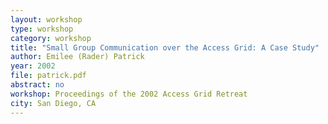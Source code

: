```yaml
---
layout: workshop
type: workshop
category: workshop
title: "Small Group Communication over the Access Grid: A Case Study"
author: Emilee (Rader) Patrick
year: 2002
file: patrick.pdf
abstract: no
workshop: Proceedings of the 2002 Access Grid Retreat
city: San Diego, CA
---
```

